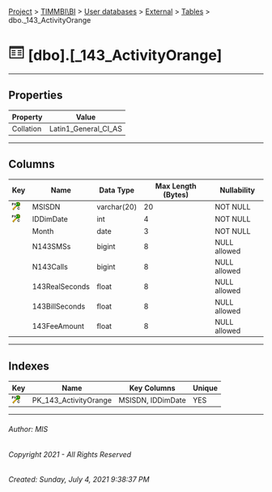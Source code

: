#### 

[Project](../../../../index.md) > [TIMMBI\\BI](../../../index.md) > [User databases](../../index.md) > [External](../index.md) > [Tables](Tables.md) > dbo._143_ActivityOrange

# ![Tables](../../../../Images/Table32.png) [dbo].[_143_ActivityOrange]

---

## <a name="#properties"></a>Properties

| Property | Value |
|---|---|
| Collation | Latin1_General_CI_AS |


---

## <a name="#columns"></a>Columns

| Key | Name | Data Type | Max Length (Bytes) | Nullability |
|---|---|---|---|---|
| [![Cluster Primary Key PK_143_ActivityOrange: MSISDN\IDDimDate](../../../../Images/pkcluster.png)](#indexes) | MSISDN | varchar(20) | 20 | NOT NULL |
| [![Cluster Primary Key PK_143_ActivityOrange: MSISDN\IDDimDate](../../../../Images/pkcluster.png)](#indexes) | IDDimDate | int | 4 | NOT NULL |
|  | Month | date | 3 | NOT NULL |
|  | N143SMSs | bigint | 8 | NULL allowed |
|  | N143Calls | bigint | 8 | NULL allowed |
|  | 143RealSeconds | float | 8 | NULL allowed |
|  | 143BillSeconds | float | 8 | NULL allowed |
|  | 143FeeAmount | float | 8 | NULL allowed |


---

## <a name="#indexes"></a>Indexes

| Key | Name | Key Columns | Unique |
|---|---|---|---|
| [![Cluster Primary Key PK_143_ActivityOrange: MSISDN\IDDimDate](../../../../Images/pkcluster.png)](#indexes) | PK_143_ActivityOrange | MSISDN, IDDimDate | YES |


---

###### Author:  MIS

###### Copyright 2021 - All Rights Reserved

###### Created: Sunday, July 4, 2021 9:38:37 PM

